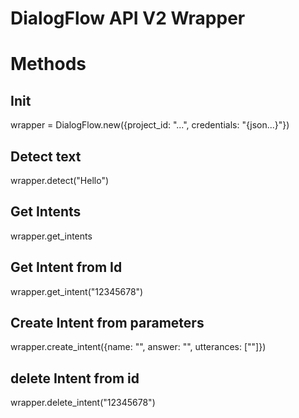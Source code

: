 # DialogFlow API V2 Wrapper


# Methods

## Init
wrapper = DialogFlow.new({project_id: "...", credentials: "{json...}"})
## Detect text
wrapper.detect("Hello")
## Get Intents
wrapper.get_intents
## Get Intent from Id
wrapper.get_intent("12345678")
## Create Intent from parameters
wrapper.create_intent({name: "", answer: "", utterances: [""]})
## delete Intent from id
wrapper.delete_intent("12345678")
